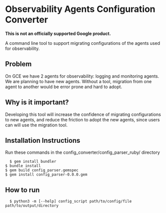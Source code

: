 # Observability Agents Configuration Converter

**This is not an officially supported Google product.**

A command line tool to support migrating configurations of the agents used for
observability.

## Problem

On GCE we have 2 agents for observability: logging and monitoring agents. We
are planning to have new agents. Without a tool, migration from one agent to
another would be error prone and hard to adopt.

## Why is it important?

Developing this tool will increase the confidence of migrating configurations
to new agents, and reduce the friction to adopt the new agents, since
users can will use the migration tool.

## Installation Instructions

Run these commands in the config_converter/config_parser_ruby/ directory
<pre><code>  $ gem install bundler
$ bundle install
$ gem build config_parser.gemspec
$ gem install config_parser-0.0.0.gem
</code></pre>

## How to run

<pre><code>  $ python3 -m [--help] config_script path/to/config/file path/to/output/directory
</code></pre>

